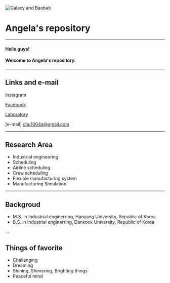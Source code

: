 ![Galaxy and Baobab](https://img1.daumcdn.net/thumb/R720x0.q80/?scode=mtistory&fname=http%3A%2F%2Fcfile5.uf.tistory.com%2Fimage%2F2337D83758E8F3E933733C)
# Angela's repository 
---
#### Hello guys!
#### Welcome to Angela's repository.
---
## Links and e-mail
[Instagram](https://www.instagram.com/haneol_choi/)

[Facebook](https://www.facebook.com/haneol.choi.3)

[Laboratory](http://pli.hanyang.ac.kr)

[e-mail] chu1004a@gmail.com

---

## Research Area
- Industrial engineering
- Scheduling
- Airline scheduling
- Crew scheduling
- Flexible manufacturing system
- Manufacturing Simulation

---

## Backgroud

- M.S. in Industrial enginerring, Hanyang University, Republic of Korea
- B.S. in Industrial enginerring, Dankook University, Republic of Korea

--

## Things of favorite
- Challenging
- Dreaming 
- Shining, Shimering, Brighting things
- Peaceful mind





